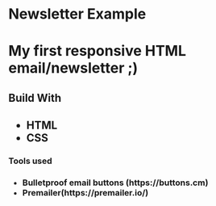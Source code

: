 # Newsletter Example
<h1>My first responsive HTML email/newsletter ;)</h1>

<h2> Build With<h2>
<ul>
    <li>HTML</li>
    <li>CSS</li>
</ul>

<h3>Tools used<h3>
<ul>
    <li>Bulletproof email buttons (https://buttons.cm)</li>
    <li>Premailer(https://premailer.io/)</li>
